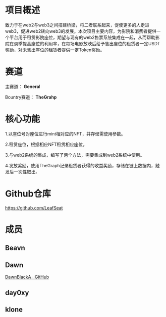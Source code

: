 # 项目概述

致力于在web2与web3之间搭建桥梁，将二者联系起来，促使更多的人走进web3，促进web2转向web3的发展。本次项目主要内容，为影院和消费者提供一个平台用于租赁影院座位，期望与现有的web2售票系统集成在一起，从而帮助影院在淡季提高座位的利用率，在每场电影放映后给予售出座位的租赁者一定USDT奖励，对未售出座位的租赁者提供一定Token奖励。

# 赛道

主赛道： **General**

Bountry赛道： **TheGrahp**

# 核心功能

1.以座位号对座位进行mint相对应的NFT，并存储需使用参数。

2.租赁座位，根据相应NFT租赁相应座位。

3.与web2系统的集成，编写了两个方法，需要集成到web2系统中使用。

4.发放奖励，使用TheGraph记录租赁者获得的收益奖励，存储在链上数据内，触发后一次性取出。

# Github仓库

https://github.com/LeafSeat

# 成员

## Beavn



## Dawn

[DawnBlackA · GitHub](https://github.com/DawnBlackA)

## day0xy



## klone


